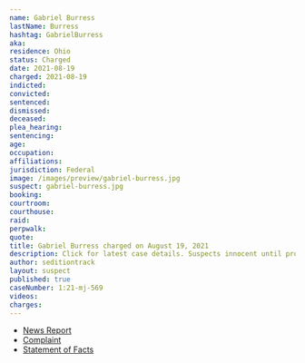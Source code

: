```yaml
---
name: Gabriel Burress
lastName: Burress
hashtag: GabrielBurress
aka:
residence: Ohio
status: Charged
date: 2021-08-19
charged: 2021-08-19
indicted:
convicted:
sentenced:
dismissed:
deceased:
plea_hearing:
sentencing:
age:
occupation:
affiliations:
jurisdiction: Federal
image: /images/preview/gabriel-burress.jpg
suspect: gabriel-burress.jpg
booking:
courtroom:
courthouse:
raid:
perpwalk:
quote:
title: Gabriel Burress charged on August 19, 2021
description: Click for latest case details. Suspects innocent until proven guilty.
author: seditiontrack
layout: suspect
published: true
caseNumber: 1:21-mj-569
videos:
charges:
---
```

- [News Report](https://www.13abc.com/2021/08/20/swanton-residents-charged-jan-6-riot-us-capitol/)
- [Complaint](https://extremism.gwu.edu/sites/g/files/zaxdzs2191/f/Madison%20Pettit%20and%20Gabriel%20Burress%20Criminal%20Complaint.pdf)
- [Statement of Facts](https://www.justice.gov/usao-dc/case-multi-defendant/file/1428576/download)
